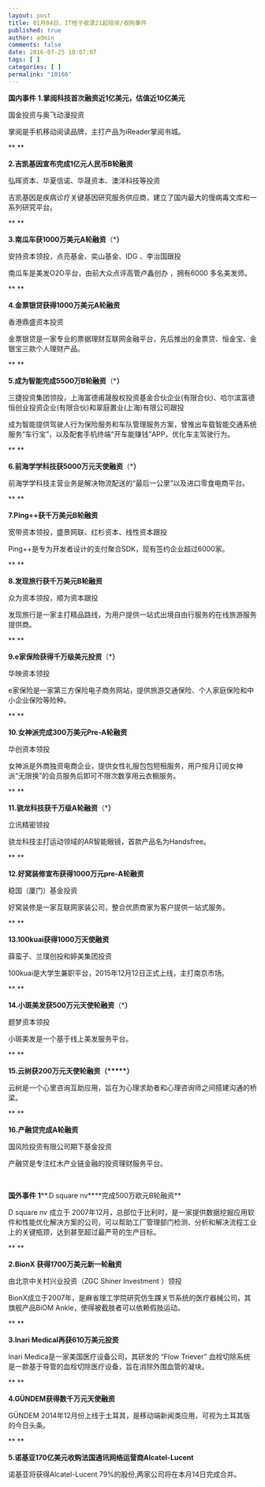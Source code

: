 ```yaml
---
layout: post
title: 01月04日，IT桔子收录21起投资/收购事件
published: true
author: admin
comments: false
date: 2016-07-25 10:07:07
tags: [ ]
categories: [ ]
permalink: "10166"
---
```

**国内事件**      **1.掌阅科技首次融资近1亿美元，估值近10亿美元**
  
国金投资与奥飞动漫投资
  
掌阅是手机移动阅读品牌，主打产品为iReader掌阅书城。 

** **

**2.吉凯基因宣布完成1亿元人民币B轮融资**
  
弘晖资本、华夏信诺、华晟资本、澳洋科技等投资
  
吉凯基因是疾病诊疗关键基因研究服务供应商，建立了国内最大的慢病毒文库和一系列研究平台。

** **

**3.南瓜车获1000万美元A轮融资**（\*****）****
  
安持资本领投，点亮基金、奕山基金、IDG 、李治国跟投
  
南瓜车是美发O2O平台，由前大众点评高管卢鑫创办 ，拥有6000 多名美发师。

** **

**4.金票银贷获得1000万美元A轮融资**
  
香港鼎盛资本投资
  
金票银贷是一家专业的票据理财互联网金融平台，先后推出的金票贷、恒金宝、金银宝三款个人理财产品。

** **

**5.成为智能完成5500万B轮融资**（\*****）****
  
三捷投资集团领投，上海富德甫晟股权投资基金合伙企业(有限合伙)、哈尔滨富德恒创业投资企业(有限合伙)和翠庭置业(上海)有限公司跟投
  
成为智能提供驾驶人行为保险服务和车队管理服务方案，曾推出车载智能交通系统服务“车行宝”，以及配套手机终端“开车能赚钱”APP，优化车主驾驶行为。

** **

**6.前海学学科技获5000万元天使融资**（\*****）****
  
前海学学科技主营业务是解决物流配送的“最后一公里”以及进口零食电商平台。

** **

**7.Ping++获千万美元B轮融资**
  
宽带资本领投，盛景网联、红杉资本、线性资本跟投
  
Ping++是专为开发者设计的支付聚合SDK，现有签约企业超过6000家。

** **

**8.发现旅行获千万美元B轮融资**
  
众为资本领投，顺为资本跟投
  
发现旅行是一家主打精品路线，为用户提供一站式出境自由行服务的在线旅游服务提供商。

** **

**9.e家保险获得千万级美元投资**（\*****）****
  
华映资本领投
  
e家保险是一家第三方保险电子商务网站，提供旅游交通保险、个人家庭保险和中小企业保险等险种。

** **

**10.女神派完成300万美元Pre-A轮融资**
  
华创资本领投
  
女神派是外商独资电商企业，提供女性礼服包包短租服务，用户按月订阅女神派“无限换”的会员服务后即可不限次数享用云衣橱服务。

** **

**11.骁龙科技获千万级A轮融资**（\*****）****
  
立讯精密领投
  
骁龙科技主打运动领域的AR智能眼镜，首款产品名为Handsfree。

** **

**12.好窝装修宣布获得1000万元pre-A轮融资**
  
稳国（厦门）基金投资
  
好窝装修是一家互联网家装公司，整合优质商家为客户提供一站式服务。

** **

**13.100kuai获得1000万天使融资**
  
薛蛮子、兰璞创投和婷美集团投资
  
100kuai是大学生兼职平台，2015年12月12日正式上线，主打南京市场。

** **

**14.小斑美发获500万元天使轮融资**（\*****）****
  
题梦资本领投

小斑美发是一个基于线上美发服务平台。

** **

**15.云树获200万元天使轮融资（\*****）**
  
云树是一个心里咨询互助应用，旨在为心理求助者和心理咨询师之间搭建沟通的桥梁。

** **

**16.产融贷完成A轮融资**
  
国风险投资有限公司期下基金投资
  
产融贷是专注红木产业链金融的投资理财服务平台。

&nbsp;

**国外事件**      **1****.D square nv****完成500万欧元B轮融资**
  
D square nv 成立于 2007年12月，总部位于比利时，是一家提供数据挖掘应用软件和性能优化解决方案的公司，可以帮助工厂管理部门检测、分析和解决流程工业上的关键瓶颈，达到甚至超过最严苛的生产目标。 

** **

**2.BionX 获得1700万美元新一轮融资**
  
由北京中关村兴业投资（ZGC Shiner Investment ）领投
  
BionX成立于2007年，是麻省理工学院研究仿生踝关节系统的医疗器械公司，其旗舰产品BiOM Ankle，使得被截肢者可以依赖假肢运动。

** **

**3.Inari Medical再获610万美元投资**

Inari Medica是一家美国医疗设备公司，其研发的 “Flow Triever” 血栓切除系统是一款基于导管的血栓切除医疗设备，旨在消除外围血管的凝块。

** **

**4.GÜNDEM获得数千万元天使融资**
  
GÜNDEM 2014年12月份上线于土耳其，是移动端新闻类应用，可视为土耳其版的今日头条。

** **

**5.诺基亚170亿美元收购法国通讯网络运营商Alcatel-Lucent**

诺基亚将获得Alcatel-Lucent 79%的股份,两家公司将在本月14日完成合并。   